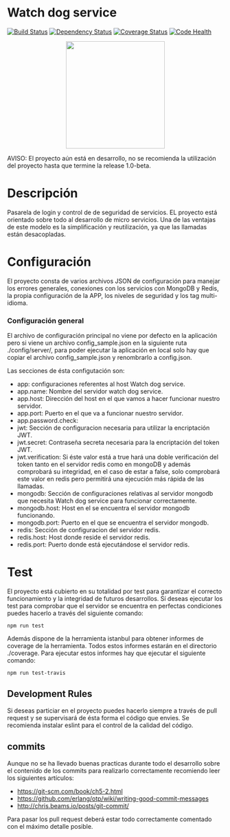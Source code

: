 # Watch dog service
 [![Build Status](https://travis-ci.org/albertoig/watch-dog-service.svg?branch=master)](https://travis-ci.org/albertoig/watch-dog-service) [![Dependency Status](https://gemnasium.com/albertoig/watch-dog-service.svg)](https://gemnasium.com/albertoig/watch-dog-service) [![Coverage Status](https://coveralls.io/repos/github/albertoig/watch-dog-service/badge.svg?branch=master)](https://coveralls.io/github/albertoig/watch-dog-service?branch=master) [![Code Health](https://landscape.io/github/albertoig/watch-dog-service/master/landscape.svg?style=flat)](https://landscape.io/github/albertoig/watch-dog-service/master)

<p align="center">
	<img align="middle" src="http://www.albertchurch.com/wp-content/uploads/2016/04/wds_recortada.png" width="230" height="250">
</p>

AVISO: El proyecto aún está en desarrollo, no se recomienda la utilización del proyecto hasta que termine la release 1.0-beta.

# Descripción
Pasarela de login y control de de seguridad de servicios. EL proyecto está orientado sobre todo al desarrollo de micro 
servicios. Una de las ventajas de este modelo es la simplificación y reutilización, ya que las llamadas están desacopladas.

# Configuración
El proyecto consta de varios archivos JSON de configuración para manejar
los errores generales, conexiones con los servicios con MongoDB y Redis, 
la propia configuración de la APP, los niveles de seguridad y los tag multi-idioma.

### Configuración general
El archivo de configuración principal no viene por defecto en la aplicación
pero si viene un archivo config_sample.json en la siguiente ruta ./config/server/,
para poder ejecutar la aplicación en local solo hay que copiar el archivo config_sample.json 
y renombrarlo a config.json. 

Las secciones de ésta configutación son:

* app: configuraciones referentes al host Watch dog service.
* app.name: Nombre del servidor watch dog service.
* app.host: Dirección del host en el que vamos a hacer funcionar nuestro servidor.
* app.port: Puerto en el que va a funcionar nuestro servidor.
* app.password.check: 
* jwt: Sección de configuracion necesaria para utilizar la encriptación JWT.
* jwt.secret: Contraseña secreta necesaria para la encriptación del token JWT.
* jwt.verification: Si éste valor está a true hará una doble verificación del token tanto en el servidor redis como en mongoDB y 
además comprobará su integridad, en el caso de estar a false, solo comprobará este valor en redis pero permitirá una ejecución más rápida
de las llamadas.
* mongodb: Sección de configuraciones relativas al servidor mongodb que necesita Watch dog service para funcionar correctamente.
* mongodb.host: Host en el se encuentra el servidor mongodb funcionando.
* mongodb.port: Puerto en el que se encuentra el servidor mongodb.
* redis: Sección de configuracion del servidor redis.
* redis.host: Host donde reside el servidor redis.
* redis.port: Puerto donde está ejecutándose el servidor redis.

# Test
El proyecto está cubierto en su totalidad por test para garantizar el correcto
funcionamiento y la integridad de futuros desarrollos. Sí deseas ejecutar
los test para comprobar que el servidor se encuentra en perfectas condiciones
puedes hacerlo a través del siguiente comando:

`npm run test`

Además dispone de la herramienta istanbul para obtener informes de coverage
de la herramienta. Todos estos informes estarán en el directorio ./coverage.
Para ejecutar estos informes hay que ejecutar el siguiente comando:

`npm run test-travis`

Development Rules
-----------------
Si deseas particiar en el proyecto puedes hacerlo siempre a través de pull request y se supervisará de ésta forma el código
que envies. Se recomienda instalar eslint para el control de la calidad del código.

commits
-------

Aunque no se ha llevado buenas practicas durante todo el desarrollo sobre el contenido de los commits para realizarlo correctamente recomiendo leer los siguientes artículos:

- https://git-scm.com/book/ch5-2.html
- https://github.com/erlang/otp/wiki/writing-good-commit-messages
- http://chris.beams.io/posts/git-commit/

Para pasar los pull request deberá estar todo correctamente comentado con el máximo detalle posible.
